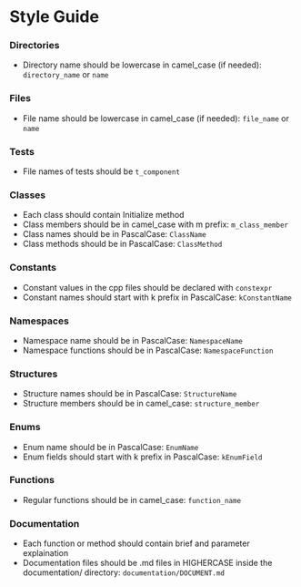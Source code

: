 # Style Guide

### Directories
- Directory name should be lowercase in camel_case (if needed): ``directory_name`` or ``name``

### Files
- File name should be lowercase in camel_case (if needed): ``file_name`` or ``name``

### Tests
- File names of tests should be ``t_component``

### Classes  
- Each class should contain Initialize method
- Class members should be in camel_case with m prefix: ``m_class_member``
- Class names should be in PascalCase: ``ClassName``
- Class methods should be in PascalCase: ``ClassMethod``

### Constants
- Constant values in the cpp files should be declared with ``constexpr``
- Constant names should start with k prefix in PascalCase: ``kConstantName``

### Namespaces
- Namespace name should be in PascalCase: ``NamespaceName``
- Namespace functions should be in PascalCase: ``NamespaceFunction``

### Structures
- Structure names should be in PascalCase: ``StructureName``
- Structure members should be in camel_case: ``structure_member``

### Enums
- Enum name should be in PascalCase: ``EnumName``
- Enum fields should start with k prefix in PascalCase: ``kEnumField``

### Functions
- Regular functions should be in camel_case: ``function_name``

### Documentation
- Each function or method should contain brief and parameter explaination
- Documentation files should be .md files in HIGHERCASE inside the documentation/ directory: ``documentation/DOCUMENT.md``